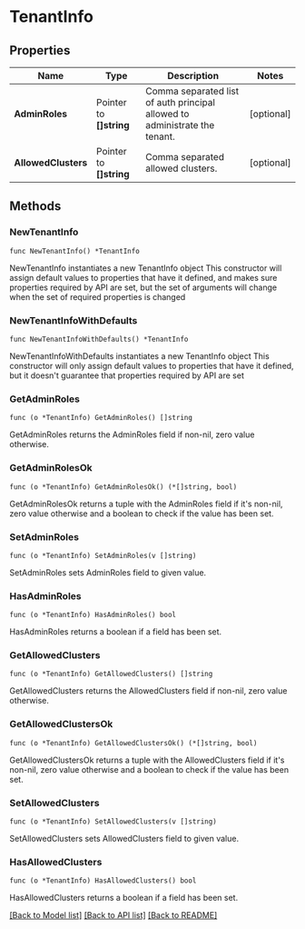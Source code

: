 # TenantInfo

## Properties

Name | Type | Description | Notes
------------ | ------------- | ------------- | -------------
**AdminRoles** | Pointer to **[]string** | Comma separated list of auth principal allowed to administrate the tenant. | [optional] 
**AllowedClusters** | Pointer to **[]string** | Comma separated allowed clusters. | [optional] 

## Methods

### NewTenantInfo

`func NewTenantInfo() *TenantInfo`

NewTenantInfo instantiates a new TenantInfo object
This constructor will assign default values to properties that have it defined,
and makes sure properties required by API are set, but the set of arguments
will change when the set of required properties is changed

### NewTenantInfoWithDefaults

`func NewTenantInfoWithDefaults() *TenantInfo`

NewTenantInfoWithDefaults instantiates a new TenantInfo object
This constructor will only assign default values to properties that have it defined,
but it doesn't guarantee that properties required by API are set

### GetAdminRoles

`func (o *TenantInfo) GetAdminRoles() []string`

GetAdminRoles returns the AdminRoles field if non-nil, zero value otherwise.

### GetAdminRolesOk

`func (o *TenantInfo) GetAdminRolesOk() (*[]string, bool)`

GetAdminRolesOk returns a tuple with the AdminRoles field if it's non-nil, zero value otherwise
and a boolean to check if the value has been set.

### SetAdminRoles

`func (o *TenantInfo) SetAdminRoles(v []string)`

SetAdminRoles sets AdminRoles field to given value.

### HasAdminRoles

`func (o *TenantInfo) HasAdminRoles() bool`

HasAdminRoles returns a boolean if a field has been set.

### GetAllowedClusters

`func (o *TenantInfo) GetAllowedClusters() []string`

GetAllowedClusters returns the AllowedClusters field if non-nil, zero value otherwise.

### GetAllowedClustersOk

`func (o *TenantInfo) GetAllowedClustersOk() (*[]string, bool)`

GetAllowedClustersOk returns a tuple with the AllowedClusters field if it's non-nil, zero value otherwise
and a boolean to check if the value has been set.

### SetAllowedClusters

`func (o *TenantInfo) SetAllowedClusters(v []string)`

SetAllowedClusters sets AllowedClusters field to given value.

### HasAllowedClusters

`func (o *TenantInfo) HasAllowedClusters() bool`

HasAllowedClusters returns a boolean if a field has been set.


[[Back to Model list]](../README.md#documentation-for-models) [[Back to API list]](../README.md#documentation-for-api-endpoints) [[Back to README]](../README.md)


